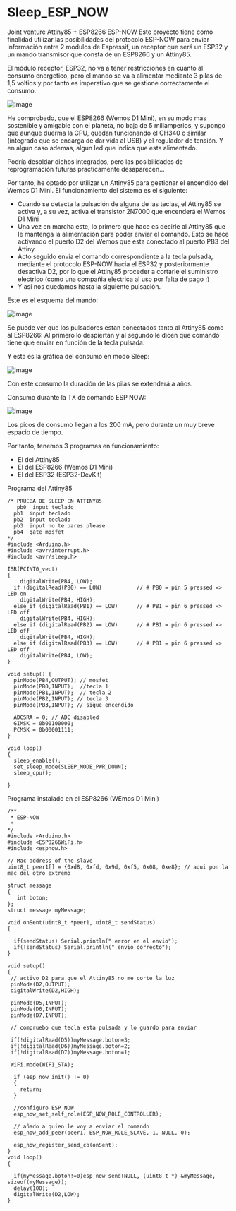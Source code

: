 # Sleep_ESP_NOW
Joint venture  Attiny85 + ESP8266 ESP-NOW
Este proyecto tiene como finalidad utilizar las posibilidades del protocolo ESP-NOW para enviar información entre 2 modulos de Espressif, un receptor que será un ESP32 y un mando transmisor que consta de un ESP8266 y un Attiny85.

El módulo receptor, ESP32, no va a tener restricciones en cuanto al consumo energetico, pero el mando se va a alimentar mediante 3 pilas de 1,5 voltios y por tanto es imperativo que se gestione correctamente el consumo.

![image](https://github.com/redmilenium/Sleep_ESP_NOW/assets/48222471/fad429e5-4689-4e93-8c0e-9ef0d2e2f253)


He comprobado, que el ESP8266 (Wemos D1 Mini), en su modo mas sostenible y amigable con el planeta, no baja de 5 miliamperios, y supongo que aunque duerma la CPU, quedan funcionando el CH340 o similar  (integrado que se encarga de dar vida al USB) y el regulador de tensión. Y en algun caso ademas, algun led que indica que esta alimentado.

Podría desoldar dichos integrados, pero las posibilidades de reprogramación futuras practicamente desaparecen...

Por tanto, he optado por utilizar un Attiny85 para gestionar el encendido del Wemos D1 Mini.
El funcionamiento del sistema es el siguiente: 
- Cuando se detecta la pulsación de alguna de las teclas, el Attiny85 se activa y, a su vez, activa el transistor 2N7000 que encenderá el Wemos D1 Mini
- Una vez en marcha este, lo primero que hace es decirle al Attiny85 que le mantenga la alimentación para poder enviar el comando. Esto se hace activando el puerto D2 del Wemos que esta conectado al puerto PB3 del Attiny.
- Acto seguido envia el comando correspondiente a la tecla pulsada, mediante el protocolo ESP-NOW hacia el ESP32 y posteriormente desactiva D2, por lo que el Attiny85 proceder a cortarle el suministro electrico (como una compañia electrica al uso por falta de pago ;)
- Y asi nos quedamos hasta la siguiente pulsación.

Este es el esquema del mando:

![image](https://github.com/redmilenium/Sleep_ESP_NOW/assets/48222471/edce0c1c-96fc-484a-8513-eee2198969b2)

Se puede ver que los pulsadores estan conectados tanto al Attiny85 como al ESP8266: Al primero lo despiertan y al segundo le dicen que comando tiene que enviar en función de la tecla pulsada.

Y esta es la gráfica del consumo en modo Sleep:

![image](https://github.com/redmilenium/Sleep_ESP_NOW/assets/48222471/666f8815-a606-4857-ac3a-49e6ca002ea4)

Con este consumo la duración de las pilas se extenderá a años.

Consumo durante la TX de comando ESP NOW:

![image](https://github.com/redmilenium/Sleep_ESP_NOW/assets/48222471/7cd5b9cb-edff-48c3-9996-445df605089b)

Los picos de consumo llegan a los 200 mA, pero durante un muy breve espacio de tiempo.

Por tanto, tenemos 3 programas en funcionamiento:
- El del Attiny85
- El del ESP8266 (Wemos D1 Mini)
- El del ESP32 (ESP32-DevKit)

Programa del Attiny85

```
/* PRUEBA DE SLEEP EN ATTINY85
   pb0  input teclado
  pb1  input teclado 
  pb2  input teclado
  pb3  input no te pares please
  pb4  gate mosfet
*/
#include <Arduino.h>
#include <avr/interrupt.h>
#include <avr/sleep.h>

ISR(PCINT0_vect) 
{
    digitalWrite(PB4, LOW);
  if (digitalRead(PB0) == LOW)           // # PB0 = pin 5 pressed => LED on
    digitalWrite(PB4, HIGH);
  else if (digitalRead(PB1) == LOW)      // # PB1 = pin 6 pressed => LED off
    digitalWrite(PB4, HIGH);
  else if (digitalRead(PB2) == LOW)      // # PB1 = pin 6 pressed => LED off
    digitalWrite(PB4, HIGH);
  else if (digitalRead(PB3) == LOW)      // # PB1 = pin 6 pressed => LED off
    digitalWrite(PB4, LOW);
}

void setup() {  
  pinMode(PB4,OUTPUT); // mosfet
  pinMode(PB0,INPUT);  //tecla 1
  pinMode(PB1,INPUT);  // tecla 2
  pinMode(PB2,INPUT); // tecla 3
  pinMode(PB3,INPUT); // sigue encendido

  ADCSRA = 0; // ADC disabled
  GIMSK = 0b00100000;  
  PCMSK = 0b00001111;  
} 

void loop() 
{
  sleep_enable();
  set_sleep_mode(SLEEP_MODE_PWR_DOWN);  
  sleep_cpu(); 
 
}

```

Programa instalado en el ESP8266 (WEmos D1 Mini)

```
/**
 * ESP-NOW
 * 
*/
#include <Arduino.h>
#include <ESP8266WiFi.h>
#include <espnow.h>

// Mac address of the slave
uint8_t peer1[] = {0xd8, 0xfd, 0x9d, 0xf5, 0x08, 0xe8}; // aqui pon la mac del otro extremo

struct message 
{
   int boton;
};
struct message myMessage;

void onSent(uint8_t *peer1, uint8_t sendStatus) 
{

  if(sendStatus) Serial.println(" error en el envio");
  if(!sendStatus) Serial.println(" envio correcto");
}

void setup() 
{
 // activo D2 para que el Attiny85 no me corte la luz
 pinMode(D2,OUTPUT);
 digitalWrite(D2,HIGH);
 
 pinMode(D5,INPUT);
 pinMode(D6,INPUT);
 pinMode(D7,INPUT);
 
 // compruebo que tecla esta pulsada y lo guardo para enviar
 
 if(!digitalRead(D5))myMessage.boton=3;
 if(!digitalRead(D6))myMessage.boton=2;
 if(!digitalRead(D7))myMessage.boton=1;

 WiFi.mode(WIFI_STA);

  if (esp_now_init() != 0) 
  {
    return;
  }
  
  //configuro ESP NOW 
  esp_now_set_self_role(ESP_NOW_ROLE_CONTROLLER);
  
  // añado a quien le voy a enviar el comando
  esp_now_add_peer(peer1, ESP_NOW_ROLE_SLAVE, 1, NULL, 0);
 
  esp_now_register_send_cb(onSent);
}
void loop() 
{

  if(myMessage.boton!=0)esp_now_send(NULL, (uint8_t *) &myMessage, sizeof(myMessage));
  delay(100);
  digitalWrite(D2,LOW);
}

```
